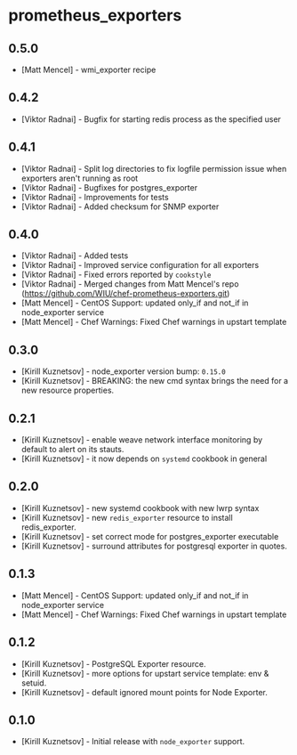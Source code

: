 # prometheus_exporters

## 0.5.0
- [Matt Mencel] - wmi_exporter recipe

## 0.4.2
- [Viktor Radnai] - Bugfix for starting redis process as the specified user

## 0.4.1

- [Viktor Radnai] - Split log directories to fix logfile permission issue when exporters aren't running as root
- [Viktor Radnai] - Bugfixes for postgres_exporter
- [Viktor Radnai] - Improvements for tests
- [Viktor Radnai] - Added checksum for SNMP exporter

## 0.4.0

- [Viktor Radnai] - Added tests
- [Viktor Radnai] - Improved service configuration for all exporters
- [Viktor Radnai] - Fixed errors reported by `cookstyle`
- [Viktor Radnai] - Merged changes from Matt Mencel's repo (https://github.com/WIU/chef-prometheus-exporters.git)
- [Matt Mencel] - CentOS Support: updated only_if and not_if in node_exporter service
- [Matt Mencel] - Chef Warnings: Fixed Chef warnings in upstart template

## 0.3.0

- [Kirill Kuznetsov] - node_exporter version bump: `0.15.0`
- [Kirill Kuznetsov] - BREAKING: the new cmd syntax brings the need for a new resource properties.

## 0.2.1

- [Kirill Kuznetsov] - enable weave network interface monitoring by default to alert on its stauts.
- [Kirill Kuznetsov] - it now depends on `systemd` cookbook in general

## 0.2.0

- [Kirill Kuznetsov] - new systemd cookbook with new lwrp syntax
- [Kirill Kuznetsov] - new `redis_exporter` resource to install redis_exporter.
- [Kirill Kuznetsov] - set correct mode for postgres_exporter executable
- [Kirill Kuznetsov] - surround attributes for postgresql exporter in quotes.

## 0.1.3

- [Matt Mencel] - CentOS Support: updated only_if and not_if in node_exporter service
- [Matt Mencel] - Chef Warnings: Fixed Chef warnings in upstart template

## 0.1.2

- [Kirill Kuznetsov] - PostgreSQL Exporter resource.
- [Kirill Kuznetsov] - more options for upstart service template: env & setuid.
- [Kirill Kuznetsov] - default ignored mount points for Node Exporter.

## 0.1.0
- [Kirill Kuznetsov] - Initial release with `node_exporter` support.
